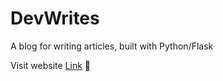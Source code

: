 # DevWrites

A blog for writing articles, built with Python/Flask

Visit website [Link](https://t.me/animehive_bot) 🚀